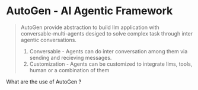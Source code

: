 # AutoGen - AI Agentic Framework

>  AutoGen provide abstraction to build llm application with conversable-multi-agents desiged to solve complex task through inter agentic conversations.
>
> 1. Conversable - Agents can do inter conversation among them via sending and recieving messages.
> 2. Customization - Agents can be customized to integrate llms, tools, human or a combination of them

What are the use of AutoGen ?







##
